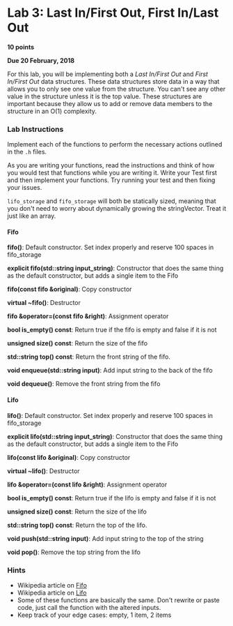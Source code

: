 # Lab 3: Last In/First Out, First In/Last Out # 
**10 points**

**Due 20 February, 2018**

For this lab, you will be implementing both a *Last In/First Out* and *First In/First Out* data structures. These data structures store data in a way that allows you to only see one value from the structure. You can't see any other value in the structure unless it is the top value.
These structures are important because they allow us to add or remove data members to the structure in an O(1) complexity.

### Lab Instructions
Implement each of the functions to perform the necessary actions outlined in the `.h` files.

As you are writing your functions, read the instructions and think of how you would test that functions while you are writing it. Write your Test first and then implement your functions. Try running your test and then fixing your issues.  

`lifo_storage` and `fifo_storage` will both be statically sized, meaning that you don't need to worry about dynamically growing the stringVector. Treat it just like an array.
#### Fifo ####
**fifo()**: Default constructor. Set index properly and reserve 100 spaces in fifo_storage

**explicit fifo(std::string input_string)**: Constructor that does the same thing as the default constructor, but adds a single item to the Fifo

**fifo(const fifo &original)**: Copy constructor

**virtual ~fifo()**: Destructor

**fifo &operator=(const fifo &right)**: Assignment operator

**bool is_empty() const**: Return true if the fifo is empty and false if it is not

**unsigned size() const**: Return the size of the fifo

**std::string top() const**: Return the front string of the fifo.

**void enqueue(std::string input)**: Add input string to the back of the fifo

**void dequeue()**: Remove the front string from the fifo


#### Lifo ####
**lifo()**: Default constructor. Set index properly and reserve 100 spaces in fifo_storage

**explicit lifo(std::string input_string)**: Constructor that does the same thing as the default constructor, but adds a single item to the Fifo

**lifo(const lifo &original)**: Copy constructor

**virtual ~lifo()**: Destructor

**lifo &operator=(const lifo &right)**: Assignment operator

**bool is_empty() const**: Return true if the lifo is empty and false if it is not

**unsigned size() const**: Return the size of the lifo

**std::string top() const**: Return the top of the lifo.

**void push(std::string input)**: Add input string to the top of the string

**void pop()**: Remove the top string from the lifo


### Hints ###
- Wikipedia article on [Fifo](https://en.wikipedia.org/wiki/Queue_(abstract_data_type)_)
- Wikipedia article on [Lifo](https://en.wikipedia.org/wiki/Stack_(abstract_data_type))
- Some of these functions are basically the same. Don't rewrite or paste code, just call the function with the altered inputs.
- Keep track of your edge cases: empty, 1 item, 2 items

